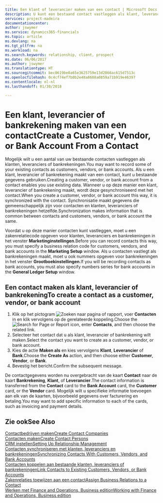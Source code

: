 ```yaml
---
title: Een klant of leverancier maken van een contact | Microsoft Docs
description: U kunt een bestaand contact vastleggen als klant, leverancier of bankrekening met bestaande gegevens en een zakenrelatie opgeven.
services: project-madeira
documentationcenter: 
author: jswymer
ms.service: dynamics365-financials
ms.topic: article
ms.devlang: na
ms.tgt_pltfrm: na
ms.workload: na
ms.search.keywords: relationship, client, prospect
ms.date: 06/06/2017
ms.author: jswymer
ms.translationtype: HT
ms.sourcegitcommit: bec0619be0a65e3625759e13d2866ac615d7513c
ms.openlocfilehash: 0c4cf74ef7b0b2e48a8608a0859a71b919e46397
ms.contentlocale: nl-nl
ms.lasthandoff: 01/30/2018

---
```

# <a name="create-a-customer-vendor-or-bank-account-from-a-contact"></a><span data-ttu-id="8b550-103">Een klant, leverancier of bankrekening maken van een contact</span><span class="sxs-lookup"><span data-stu-id="8b550-103">Create a Customer, Vendor, or Bank Account From a Contact</span></span>
<span data-ttu-id="8b550-104">Mogelijk wilt u een aantal van uw bestaande contacten vastleggen als klanten, leveranciers of bankrekeningen.</span><span class="sxs-lookup"><span data-stu-id="8b550-104">You may want to record some of your existing contacts as customers, vendors, or bank accounts.</span></span> <span data-ttu-id="8b550-105">Als u een klant, leverancier of bankrekening maakt van een contact, kunt u bestaande gegevens gebruiken.</span><span class="sxs-lookup"><span data-stu-id="8b550-105">Creating a customer, vendor, or bank account from a contact enables you use existing data.</span></span> <span data-ttu-id="8b550-106">Wanneer u op deze manier een klant, leverancier of bankrekening maakt, wordt deze gesynchroniseerd met het contact.</span><span class="sxs-lookup"><span data-stu-id="8b550-106">When you create a customer, vendor, or bank account this way, it is synchronized with the contact.</span></span> <span data-ttu-id="8b550-107">Synchronisatie maakt gegevens die gemeenschappelijk zijn voor contacten en klanten, leveranciers of bankrekeningen hetzelfde.</span><span class="sxs-lookup"><span data-stu-id="8b550-107">Synchronization makes information that is common between contacts and customers, vendors, or bank account the same.</span></span>

<span data-ttu-id="8b550-108">Voordat u op deze manier contacten kunt vastleggen, moet u een zakenrelatiecode opgeven voor klanten, leveranciers en bankrekeningen in het venster **Marketinginstellingen**.</span><span class="sxs-lookup"><span data-stu-id="8b550-108">Before you can record contacts this way, you must specify a business relation code for customers, vendors, and bank accounts in the **Marketing Setup** window.</span></span> <span data-ttu-id="8b550-109">Als u contacten vastlegt als bankrekeningen maakt, moet u ook nummers opgeven voor bankrekeningen in het venster **Grootboekinstellingen**.</span><span class="sxs-lookup"><span data-stu-id="8b550-109">If you will be recording contacts as bank accounts, you must also specify numbers series for bank accounts in the **General Ledger Setup** window.</span></span>

## <a name="to-create-a-contact-as-a-customer-vendor-or-bank-account"></a><span data-ttu-id="8b550-110">Een contact maken als klant, leverancier of bankrekening</span><span class="sxs-lookup"><span data-stu-id="8b550-110">To create a contact as a customer, vendor, or bank account</span></span>
1. <span data-ttu-id="8b550-111">Klik op het pictogram ![Zoeken naar pagina of rapport](media/ui-search/search_small.png "pictogram Zoeken naar pagina of rapport"), voer **Contacten** in en klik vervolgens op de gerelateerde koppeling.</span><span class="sxs-lookup"><span data-stu-id="8b550-111">Choose the ![Search for Page or Report](media/ui-search/search_small.png "Search for Page or Report icon") icon, enter **Contacts**, and then choose the related link.</span></span>
2. <span data-ttu-id="8b550-112">Selecteer het contact dat u als klant, leverancier of bankrekening wilt maken.</span><span class="sxs-lookup"><span data-stu-id="8b550-112">Select the contact you want to create as a customer, vendor, or bank account.</span></span>
3. <span data-ttu-id="8b550-113">Kies de actie **Maken als** en kies vervolgens **Klant**, **Leverancier** of **Bank**.</span><span class="sxs-lookup"><span data-stu-id="8b550-113">Choose the **Create As** action, and then choose either **Customer**, **Vendor**, or **Bank**.</span></span>
4. <span data-ttu-id="8b550-114">Bevestig het bericht.</span><span class="sxs-lookup"><span data-stu-id="8b550-114">Confirm the subsequent message.</span></span>

<span data-ttu-id="8b550-115">De contactgegevens worden nu overgebracht van de kaart **Contact** naar de kaart **Bankrekening**, **Klant**, of **Leverancier**.</span><span class="sxs-lookup"><span data-stu-id="8b550-115">The contact information is transferred from the **Contact** card to the **Bank Account** card, the **Customer** card, or the **Vendor** card.</span></span> <span data-ttu-id="8b550-116">Mogelijk wilt u specifieke informatie toevoegen aan elk van de kaarten, bijvoorbeeld gegevens over facturering en betaling.</span><span class="sxs-lookup"><span data-stu-id="8b550-116">You may want to add specific information to each of the cards, such as invoicing and payment details.</span></span>

## <a name="see-also"></a><span data-ttu-id="8b550-117">Zie ook</span><span class="sxs-lookup"><span data-stu-id="8b550-117">See Also</span></span>
[<span data-ttu-id="8b550-118">Contactbedrijven maken</span><span class="sxs-lookup"><span data-stu-id="8b550-118">Create Contact Companies</span></span>](marketing-create-contact-companies.md)  
[<span data-ttu-id="8b550-119">Contacten maken</span><span class="sxs-lookup"><span data-stu-id="8b550-119">Create Contact Persons</span></span>](marketing-create-contact-persons.md)  
[<span data-ttu-id="8b550-120">CRM instellen</span><span class="sxs-lookup"><span data-stu-id="8b550-120">Setting Up Relationship Management</span></span>](marketing-setup-marketing.md)  
[<span data-ttu-id="8b550-121">Contacten synchroniseren met klanten, leveranciers en bankrekeningen</span><span class="sxs-lookup"><span data-stu-id="8b550-121">Synchronizing Contacts With Customers, Vendors, and Bank Accounts</span></span>](marketing-synchronize-contacts-customers-vendors-bank-accounts.md)  
[<span data-ttu-id="8b550-122">Contacten koppelen aan bestaande klanten, leveranciers of bankrekeningen</span><span class="sxs-lookup"><span data-stu-id="8b550-122">Link Contacts to Existing Customers, Vendors, or Bank Accounts</span></span>](marketing-how-link-contact.md)  
[<span data-ttu-id="8b550-123">Zakenrelaties toewijzen aan een contact</span><span class="sxs-lookup"><span data-stu-id="8b550-123">Assign Business Relations to a Contact</span></span>](marketing-business-relations.md#AssignBusRelContact)  
[<span data-ttu-id="8b550-124">Werken met Finance and Operations, Business edition</span><span class="sxs-lookup"><span data-stu-id="8b550-124">Working with Finance and Operations, Business edition</span></span>](ui-work-product.md)

